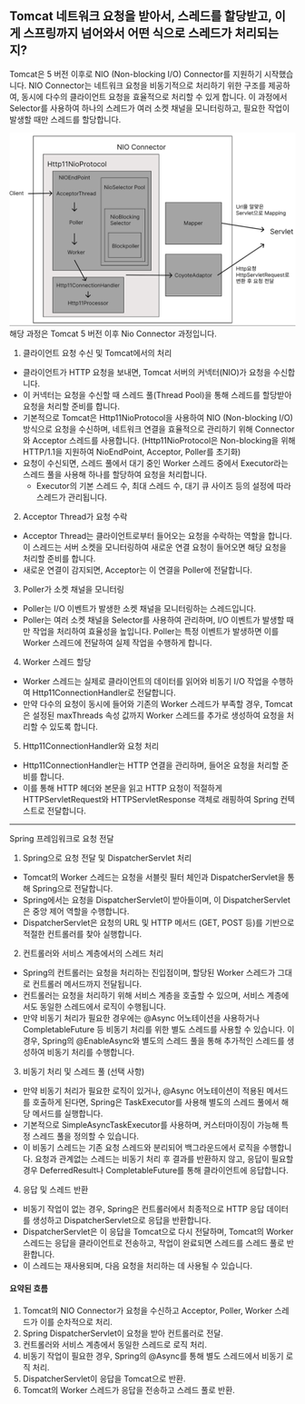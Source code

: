 ## Tomcat 네트워크 요청을 받아서, 스레드를 할당받고, 이게 스프링까지 넘어와서 어떤 식으로 스레드가 처리되는지?

Tomcat은 5 버전 이후로 NIO (Non-blocking I/O) Connector를 지원하기 시작했습니다. NIO Connector는 네트워크 요청을 비동기적으로 처리하기 위한 구조를 제공하여, 동시에 다수의 클라이언트 요청을 효율적으로 처리할 수 있게 합니다. 이 과정에서 Selector를 사용하여 하나의 스레드가 여러 소켓 채널을 모니터링하고, 필요한 작업이 발생할 때만 스레드를 할당합니다.

![](./images/week2_3_nio_connector.png)
해당 과정은 Tomcat 5 버전  이후 Nio Connector 과정입니다.

1. 클라이언트 요청 수신 및 Tomcat에서의 처리
- 클라이언트가 HTTP 요청을 보내면, Tomcat 서버의 커넥터(NIO)가 요청을 수신합니다.
- 이 커넥터는 요청을 수신할 때 스레드 풀(Thread Pool)을 통해 스레드를 할당받아 요청을 처리할 준비를 합니다.
- 기본적으로 Tomcat은 Http11NioProtocol을 사용하여 NIO (Non-blocking I/O) 방식으로 요청을 수신하며, 네트워크 연결을 효율적으로 관리하기 위해 Connector와 Acceptor 스레드를 사용합니다. (Http11NioProtocol은 Non-blocking을 위해 HTTP/1.1을 지원하여 NioEndPoint, Acceptor, Poller를 초기화)
- 요청이 수신되면, 스레드 풀에서 대기 중인 Worker 스레드 중에서 Executor라는 스레드 풀을 사용해 하나를 할당하여 요청을 처리합니다.
  - Executor의 기본 스레드 수, 최대 스레드 수, 대기 큐 사이즈 등의 설정에 따라 스레드가 관리됩니다.

2.	Acceptor Thread가 요청 수락
- Acceptor Thread는 클라이언트로부터 들어오는 요청을 수락하는 역할을 합니다. 이 스레드는 서버 소켓을 모니터링하여 새로운 연결 요청이 들어오면 해당 요청을 처리할 준비를 합니다.
- 새로운 연결이 감지되면, Acceptor는 이 연결을 Poller에 전달합니다.
3.	Poller가 소켓 채널을 모니터링
- Poller는 I/O 이벤트가 발생한 소켓 채널을 모니터링하는 스레드입니다.
- Poller는 여러 소켓 채널을 Selector를 사용하여 관리하며, I/O 이벤트가 발생할 때만 작업을 처리하여 효율성을 높입니다. Poller는 특정 이벤트가 발생하면 이를 Worker 스레드에 전달하여 실제 작업을 수행하게 합니다.
4.	Worker 스레드 할당
- Worker 스레드는 실제로 클라이언트의 데이터를 읽어와 비동기 I/O 작업을 수행하여 Http11ConnectionHandler로 전달합니다.
- 만약 다수의 요청이 동시에 들어와 기존의 Worker 스레드가 부족할 경우, Tomcat은 설정된 maxThreads 속성 값까지 Worker 스레드를 추가로 생성하여 요청을 처리할 수 있도록 합니다.
5.	Http11ConnectionHandler와 요청 처리
- Http11ConnectionHandler는 HTTP 연결을 관리하며, 들어온 요청을 처리할 준비를 합니다.
- 이를 통해 HTTP 헤더와 본문을 읽고 HTTP 요청이 적절하게 HTTPServletRequest와 HTTPServletResponse 객체로 래핑하여 Spring 컨텍스트로 전달합니다.

---

Spring 프레임워크로 요청 전달
1. Spring으로 요청 전달 및 DispatcherServlet 처리
- Tomcat의 Worker 스레드는 요청을 서블릿 필터 체인과 DispatcherServlet을 통해 Spring으로 전달합니다.
- Spring에서는 요청을 DispatcherServlet이 받아들이며, 이 DispatcherServlet은 중앙 제어 역할을 수행합니다.
- DispatcherServlet은 요청의 URL 및 HTTP 메서드 (GET, POST 등)를 기반으로 적절한 컨트롤러를 찾아 실행합니다.

2. 컨트롤러와 서비스 계층에서의 스레드 처리

- Spring의 컨트롤러는 요청을 처리하는 진입점이며, 할당된 Worker 스레드가 그대로 컨트롤러 메서드까지 전달됩니다.
- 컨트롤러는 요청을 처리하기 위해 서비스 계층을 호출할 수 있으며, 서비스 계층에서도 동일한 스레드에서 로직이 수행됩니다.
- 만약 비동기 처리가 필요한 경우에는 @Async 어노테이션을 사용하거나 CompletableFuture 등 비동기 처리를 위한 별도 스레드를 사용할 수 있습니다. 이 경우, Spring의 @EnableAsync와 별도의 스레드 풀을 통해 추가적인 스레드를 생성하여 비동기 처리를 수행합니다.

3. 비동기 처리 및 스레드 풀 (선택 사항)

- 만약 비동기 처리가 필요한 로직이 있거나, @Async 어노테이션이 적용된 메서드를 호출하게 된다면, Spring은 TaskExecutor를 사용해 별도의 스레드 풀에서 해당 메서드를 실행합니다.
- 기본적으로 SimpleAsyncTaskExecutor를 사용하며, 커스터마이징이 가능해 특정 스레드 풀을 정의할 수 있습니다.
- 이 비동기 스레드는 기존 요청 스레드와 분리되어 백그라운드에서 로직을 수행합니다. 요청과 관계없는 스레드는 비동기 처리 후 결과를 반환하지 않고, 응답이 필요할 경우 DeferredResult나 CompletableFuture를 통해 클라이언트에 응답합니다.

4. 응답 및 스레드 반환

- 비동기 작업이 없는 경우, Spring은 컨트롤러에서 최종적으로 HTTP 응답 데이터를 생성하고 DispatcherServlet으로 응답을 반환합니다.
- DispatcherServlet은 이 응답을 Tomcat으로 다시 전달하며, Tomcat의 Worker 스레드는 응답을 클라이언트로 전송하고, 작업이 완료되면 스레드를 스레드 풀로 반환합니다.
- 이 스레드는 재사용되며, 다음 요청을 처리하는 데 사용될 수 있습니다.

#### 요약된 흐름
1.	Tomcat의 NIO Connector가 요청을 수신하고 Acceptor, Poller, Worker 스레드가 이를 순차적으로 처리.
2.	Spring DispatcherServlet이 요청을 받아 컨트롤러로 전달.
3.	컨트롤러와 서비스 계층에서 동일한 스레드로 로직 처리.
4.	비동기 작업이 필요한 경우, Spring의 @Async를 통해 별도 스레드에서 비동기 로직 처리.
5.	DispatcherServlet이 응답을 Tomcat으로 반환.
6.	Tomcat의 Worker 스레드가 응답을 전송하고 스레드 풀로 반환.
